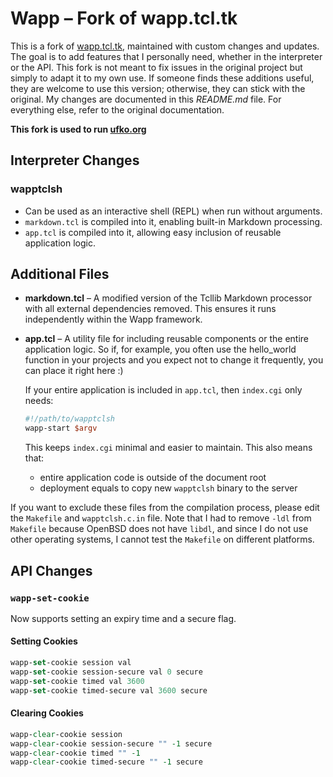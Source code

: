 # Wapp – Fork of wapp.tcl.tk  

This is a fork of [wapp.tcl.tk](https://wapp.tcl.tk),
maintained with custom changes and updates.  The goal is to add features
that I personally need, whether in the interpreter or the API.  This
fork is not meant to fix issues in the original project but simply to
adapt it to my own use.  If someone finds these additions useful, they
are welcome to use this version; otherwise, they can stick with the
original.  My changes are documented in this *README.md* file.  For
everything else, refer to the original documentation.

**This fork is used to run [ufko.org](https://ufko.org)**

## Interpreter Changes  

### **wapptclsh**  

- Can be used as an interactive shell (REPL) when run without arguments.  
- `markdown.tcl` is compiled into it, enabling built-in Markdown processing.  
- `app.tcl` is compiled into it, allowing easy inclusion of reusable application logic.  

## Additional Files  

- **markdown.tcl** – A modified version of the Tcllib Markdown processor
with all external dependencies removed.  This ensures it runs
independently within the Wapp framework.
- **app.tcl** – A utility file for including reusable components or the
entire application logic.  So if, for example, you often use the
hello_world function in your projects and you expect not to change it
frequently, you can place it right here :)

  If your entire application is included in `app.tcl`, then `index.cgi` only needs:  

  ```tcl
  #!/path/to/wapptclsh
  wapp-start $argv
  ```  

  This keeps `index.cgi` minimal and easier to maintain. This also means that:

	- entire application code is outside of the document root
	- deployment equals to copy new `wapptclsh` binary to the server

If you want to exclude these files from the compilation process, please
edit the `Makefile` and `wapptclsh.c.in` file.  Note that I had to
remove `-ldl` from `Makefile` because OpenBSD does not have `libdl`, and
since I do not use other operating systems, I cannot test the `Makefile`
on different platforms.

## API Changes  

### `wapp-set-cookie`  

Now supports setting an expiry time and a secure flag.  

#### Setting Cookies  
```tcl
wapp-set-cookie session val
wapp-set-cookie session-secure val 0 secure
wapp-set-cookie timed val 3600
wapp-set-cookie timed-secure val 3600 secure
```

#### Clearing Cookies  
```tcl
wapp-clear-cookie session
wapp-clear-cookie session-secure "" -1 secure
wapp-clear-cookie timed "" -1
wapp-clear-cookie timed-secure "" -1 secure
```
